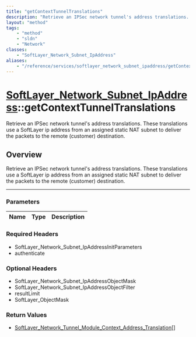 ```yaml
---
title: "getContextTunnelTranslations"
description: "Retrieve an IPSec network tunnel's address translations. These translations use a SoftLayer ip address from an assigned... "
layout: "method"
tags:
    - "method"
    - "sldn"
    - "Network"
classes:
    - "SoftLayer_Network_Subnet_IpAddress"
aliases:
    - "/reference/services/softlayer_network_subnet_ipaddress/getContextTunnelTranslations"
---
```

# [SoftLayer_Network_Subnet_IpAddress](/reference/services/SoftLayer_Network_Subnet_IpAddress)::getContextTunnelTranslations


Retrieve an IPSec network tunnel's address translations. These translations use a SoftLayer ip address from an assigned static NAT subnet to deliver the packets to the remote (customer) destination.


## Overview 
Retrieve an IPSec network tunnel's address translations. These translations use a SoftLayer ip address from an assigned static NAT subnet to deliver the packets to the remote (customer) destination.

-----

### Parameters 
|Name | Type | Description |
| --- | --- | --- |


### Required Headers
* SoftLayer_Network_Subnet_IpAddressInitParameters
* authenticate


### Optional Headers
* SoftLayer_Network_Subnet_IpAddressObjectMask
* SoftLayer_Network_Subnet_IpAddressObjectFilter
* resultLimit
* SoftLayer_ObjectMask

### Return Values
* <a href='/reference/datatypes/SoftLayer_Network_Tunnel_Module_Context_Address_Translation'>SoftLayer_Network_Tunnel_Module_Context_Address_Translation[] </a>




